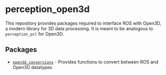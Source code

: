 # perception_open3d

This repository provides packages required to interface ROS with Open3D, a modern library for 3D data processing. It is meant to be analogous to `perception_pcl` for Open3D.

## Packages

* [`open3d_conversions`](open3d_conversions) - Provides functions to convert between ROS and Open3D datatypes
